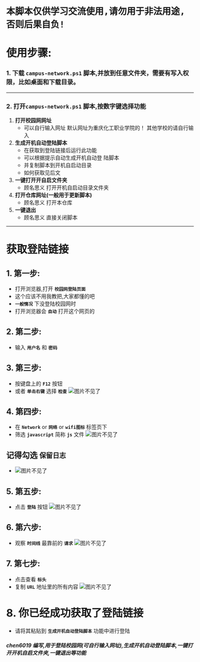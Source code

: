 # **`本脚本仅供学习交流使用,请勿用于非法用途,否则后果自负!`**
# **使用步骤:**
### 1. 下载   `campus-network.ps1`    脚本,并放到任意文件夹，需要有写入权限，比如桌面和下载目录。
***
### 2. 打开`campus-network.ps1` 脚本,按数字键选择功能

1. **打开校园网网址**
    * 可以自行输入网址
    默认网址为重庆化工职业学院的！
    其他学校的请自行输入
2. **生成开机自动登陆脚本**
    *  在获取到登陆链接后运行此功能
    *  可以根据提示自动生成开机自动登 陆脚本
    *  并复制脚本到开机自启动目录
    *  如何获取见后文
3. **一键打开开自启文件夹**
    * 顾名思义
    打开开机自启动目录文件夹
4. **打开仓库网址(一般用于更新脚本)**
    * 顾名思义
    打开本仓库
5. **一键退出**
    * 顾名思义
    直接关闭脚本
***
# **获取登陆链接**

## 1. 第一步:
   * 打开浏览器,打开 **`校园网登陆页面`**
   * 这个应该不用我教把,大家都懂的吧
   * **`一般情况`** 下没登陆校园网时
   * 打开浏览器会 **`自动`** 打开这个网页的
## 2. 第二步:
   * 输入 **`用户名`** 和 **`密码`**
## 3. 第三步:
   * 按键盘上的 **`F12`** 按钮
   * 或者 **`单击右键`** 选择 **`检查`**
![图片不见了](img/jc.png)

## 4. 第四步:
* 在 **`Network`** or **`网络`** or **`wifi图标`** 标签页下
* 筛选 **`javascript`** 简称 **`js`** 文件
![图片不见了](img/wl.png)

## 记得勾选 **`保留日志`**
* ![图片不见了](img/blrz.png)

## 5. 第五步:
* 点击 **`登陆`** 按钮
![图片不见了](img/dl.png)

## 6. 第六步:
* 观察 **`时间线`** 最靠前的 **`请求`**
![图片不见了](img/sjx.png)

## 7. 第七步:
* 点击查看 **`标头`**
* 复制 **`URL`** 地址里的所有内容
![图片不见了](img/url.png)

# 8. 你已经成功获取了登陆链接
* 请将其粘贴到 **`生成开机自动登陆脚本`** 功能中进行登陆
##### chen6019 编写,用于登陆校园网(可自行输入网址),生成开机自动登陆脚本,一键打开开机自启文件夹,一键退出等功能